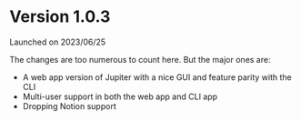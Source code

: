 # Version 1.0.3

Launched on 2023/06/25

The changes are too numerous to count here. But the major ones are:

* A web app version of Jupiter with a nice GUI and feature parity with the CLI
* Multi-user support in both the web app and CLI app
* Dropping Notion support
